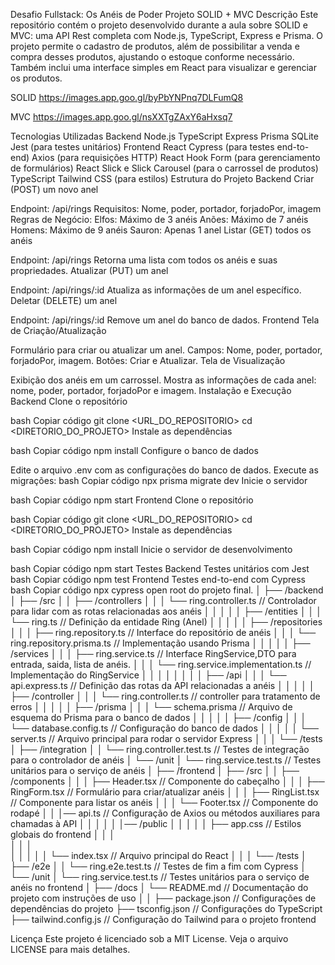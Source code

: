 Desafio Fullstack: Os Anéis de Poder
Projeto SOLID + MVC
Descrição
Este repositório contém o projeto desenvolvido durante a aula sobre SOLID e MVC: uma API Rest completa com Node.js, TypeScript, Express e Prisma. O projeto permite o cadastro de produtos, além de possibilitar a venda e compra desses produtos, ajustando o estoque conforme necessário. Também inclui uma interface simples em React para visualizar e gerenciar os produtos.

SOLID
https://images.app.goo.gl/byPbYNPnq7DLFumQ8

MVC
https://images.app.goo.gl/nsXXTgZAxY6aHxsq7

Tecnologias Utilizadas
Backend
Node.js
TypeScript
Express
Prisma
SQLite
Jest (para testes unitários)
Frontend
React
Cypress (para testes end-to-end)
Axios (para requisições HTTP)
React Hook Form (para gerenciamento de formulários)
React Slick e Slick Carousel (para o carrossel de produtos)
TypeScript
Tailwind CSS (para estilos)
Estrutura do Projeto
Backend
Criar (POST) um novo anel

Endpoint: /api/rings
Requisitos: Nome, poder, portador, forjadoPor, imagem
Regras de Negócio:
Elfos: Máximo de 3 anéis
Anões: Máximo de 7 anéis
Homens: Máximo de 9 anéis
Sauron: Apenas 1 anel
Listar (GET) todos os anéis

Endpoint: /api/rings
Retorna uma lista com todos os anéis e suas propriedades.
Atualizar (PUT) um anel

Endpoint: /api/rings/:id
Atualiza as informações de um anel específico.
Deletar (DELETE) um anel

Endpoint: /api/rings/:id
Remove um anel do banco de dados.
Frontend
Tela de Criação/Atualização

Formulário para criar ou atualizar um anel.
Campos: Nome, poder, portador, forjadoPor, imagem.
Botões: Criar e Atualizar.
Tela de Visualização

Exibição dos anéis em um carrossel.
Mostra as informações de cada anel: nome, poder, portador, forjadoPor e imagem.
Instalação e Execução
Backend
Clone o repositório

bash
Copiar código
git clone <URL_DO_REPOSITORIO>
cd <DIRETORIO_DO_PROJETO>
Instale as dependências

bash
Copiar código
npm install
Configure o banco de dados

Edite o arquivo .env com as configurações do banco de dados.
Execute as migrações:
bash
Copiar código
npx prisma migrate dev
Inicie o servidor

bash
Copiar código
npm start
Frontend
Clone o repositório

bash
Copiar código
git clone <URL_DO_REPOSITORIO>
cd <DIRETORIO_DO_PROJETO>
Instale as dependências

bash
Copiar código
npm install
Inicie o servidor de desenvolvimento

bash
Copiar código
npm start
Testes
Backend
Testes unitários com Jest
bash
Copiar código
npm test
Frontend
Testes end-to-end com Cypress
bash
Copiar código
npx cypress open
root  do projeto final.
│
├── /backend
│   ├── /src
│   │   ├── /controllers
│   │   │   └── ring.controller.ts  // Controlador para lidar com as rotas relacionadas aos anéis
│   │   │
│   │   ├── /entities
│   │   │   └── ring.ts  // Definição da entidade Ring (Anel)
│   │   │
│   │   ├── /repositories
│   │   │   ├── ring.repository.ts  // Interface do repositório de anéis
│   │   │   └── ring.repository.prisma.ts  // Implementação usando Prisma
│   │   │
│   │   ├── /services
│   │   │   ├── ring.service.ts  // Interface RingService,DTO para entrada, saida, lista de anéis.
│   │   │   └── ring.service.implementation.ts  // Implementação do RingService
│   │   │
│   │   │
│   │   ├── /api
│   │   │   └── api.express.ts  // Definição das rotas da API relacionadas a anéis
│   │   │
│   │   ├── /controller
│   │   │   └── ring.controller.ts  // controller para tratamento de erros
│   │   │
│   │   ├── /prisma
│   │   │   └── schema.prisma  // Arquivo de esquema do Prisma para o banco de dados
│   │   │
│   │   ├── /config
│   │   │   └── database.config.ts  // Configuração do banco de dados
│   │   │
│   │   └── server.ts  // Arquivo principal para rodar o servidor Express
│   │
│   └── /tests
│       ├── /integration
│       │   └── ring.controller.test.ts  // Testes de integração para o controlador de anéis
│       └── /unit
│           └── ring.service.test.ts  // Testes unitários para o serviço de anéis
│
├── /frontend
│   ├── /src
│   │   ├── /components
│   │   │   ├── Header.tsx  // Componente do cabeçalho
│   │   │   ├── RingForm.tsx  // Formulário para criar/atualizar anéis
│   │   │   ├── RingList.tsx  // Componente para listar os anéis
│   │   │   └── Footer.tsx  // Componente do rodapé
│   │   │── api.ts  // Configuração de Axios ou métodos auxiliares para chamadas à API
│   │   │
│   │   │── /public 
│   │   │
│   │   ├── app.css  // Estilos globais do frontend
│   │   │     
│   │   │   
│   │   │
│   │   └── index.tsx  // Arquivo principal do React
│   │
│   └── /tests
│       ├── /e2e
│       │   └── ring.e2e.test.ts  // Testes de fim a fim com Cypress
│       └── /unit
│           └── ring.service.test.ts  // Testes unitários para o serviço de anéis no frontend
│
├── /docs
│   └── README.md  // Documentação do projeto com instruções de uso
│
│
├── package.json  // Configurações de dependências do projeto
├── tsconfig.json  // Configurações do TypeScript
├── tailwind.config.js  // Configuração do Tailwind para o projeto frontend

Licença
Este projeto é licenciado sob a MIT License. Veja o arquivo LICENSE para mais detalhes.